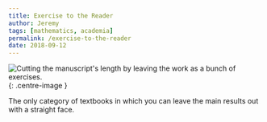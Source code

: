 ```yaml
---
title: Exercise to the Reader
author: Jeremy
tags: [mathematics, academia]
permalink: /exercise-to-the-reader
date: 2018-09-12
---
```


![Cutting the manuscript's length by leaving the work as a bunch of exercises.](https://res.cloudinary.com/dh3hm8pb7/image/upload/c_scale,q_auto:best,w_615/v1535493401/ExerciseToTheReader.png){: .centre-image }

The only category of textbooks in which you can leave the main results out with a straight face.